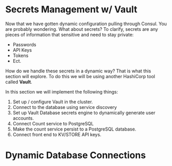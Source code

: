 # Secrets Management w/ Vault

Now that we have gotten dynamic configuration pulling through Consul. You are probably wondering. What about secrets?
To clarify, secrets are any pieces of information that sensitive and need to stay private: 
- Passwords
- API Keys
- Tokens
- Ect.

How do we handle these secrets in a dynamic way? That is what this section will explore. To do this we will be using 
another HashiCorp tool called __Vault__. 

In this section we will implement the following things:
 1. Set up / configure Vault in the cluster.
 2. Connect to the database using service discovery
 3. Set up Vault Database secrets engine to dynamically generate user accounts.
 4. Connect Count service to PostgreSQL
 5. Make the count service persist to a PostgreSQL database.
 6. Connect front end to KV/STORE API keys.

# Dynamic Database Connections
